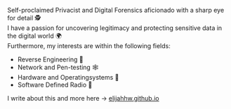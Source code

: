 Self-proclaimed Privacist and Digital Forensics aficionado with a sharp eye for detail 🕵️  
I have a passion for uncovering legitimacy and protecting sensitive data in the digital world 🌍  
Furthermore, my interests are within the following fields:
- Reverse Engineering 🧬
- Network and Pen-testing 🕸️
- Hardware and Operatingsystems 🐧
- Software Defined Radio 📡

I write about this and more here -> [elijahhw.github.io](https://elijahhw.github.io/)
